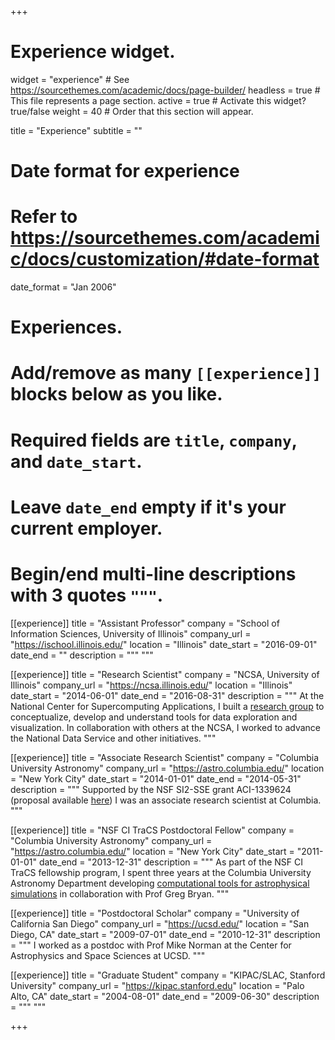+++
# Experience widget.
widget = "experience"  # See https://sourcethemes.com/academic/docs/page-builder/
headless = true  # This file represents a page section.
active = true  # Activate this widget? true/false
weight = 40  # Order that this section will appear.

title = "Experience"
subtitle = ""

# Date format for experience
#   Refer to https://sourcethemes.com/academic/docs/customization/#date-format
date_format = "Jan 2006"

# Experiences.
#   Add/remove as many `[[experience]]` blocks below as you like.
#   Required fields are `title`, `company`, and `date_start`.
#   Leave `date_end` empty if it's your current employer.
#   Begin/end multi-line descriptions with 3 quotes `"""`.
[[experience]]
  title = "Assistant Professor"
  company = "School of Information Sciences, University of Illinois"
  company_url = "https://ischool.illinois.edu/"
  location = "Illinois"
  date_start = "2016-09-01"
  date_end = ""
  description = """
  """

[[experience]]
  title = "Research Scientist"
  company = "NCSA, University of Illinois"
  company_url = "https://ncsa.illinois.edu/"
  location = "Illinois"
  date_start = "2014-06-01"
  date_end = "2016-08-31"
  description = """
  At the National Center for Supercomputing Applications, I built a [research group](https://dxl.ncsa.illinois.edu/) to conceptualize, develop and understand tools for data exploration and visualization.  In collaboration with others at the NCSA, I worked to advance the National Data Service and other initiatives.
  """

[[experience]]
  title = "Associate Research Scientist"
  company = "Columbia University Astronomy"
  company_url = "https://astro.columbia.edu/"
  location = "New York City"
  date_start = "2014-01-01"
  date_end = "2014-05-31"
  description = """
  Supported by the NSF SI2-SSE grant ACI-1339624 (proposal available [here](https://figshare.com/articles/SI2_SSE_yt_Reusable_Components_for_Simulating_Analyzing_and_Visualizing_Astrophysical_Systems/909413)) I was an associate research scientist at Columbia.
"""

[[experience]]
  title = "NSF CI TraCS Postdoctoral Fellow"
  company = "Columbia University Astronomy"
  company_url = "https://astro.columbia.edu/"
  location = "New York City"
  date_start = "2011-01-01"
  date_end = "2013-12-31"
  description = """
  As part of the NSF CI TraCS fellowship program, I spent three years at the Columbia University Astronomy Department developing [computational tools for astrophysical simulations](https://www.nsf.gov/awardsearch/showAward?AWD_ID=1048505&HistoricalAwards=false) in collaboration with Prof Greg Bryan.
  """

[[experience]]
  title = "Postdoctoral Scholar"
  company = "University of California San Diego"
  company_url = "https://ucsd.edu/"
  location = "San Diego, CA"
  date_start = "2009-07-01"
  date_end = "2010-12-31"
  description = """
  I worked as a postdoc with Prof Mike Norman at the Center for Astrophysics and Space Sciences at UCSD.
  """

[[experience]]
  title = "Graduate Student"
  company = "KIPAC/SLAC, Stanford University"
  company_url = "https://kipac.stanford.edu"
  location = "Palo Alto, CA"
  date_start = "2004-08-01"
  date_end = "2009-06-30"
  description = """
  """


+++
